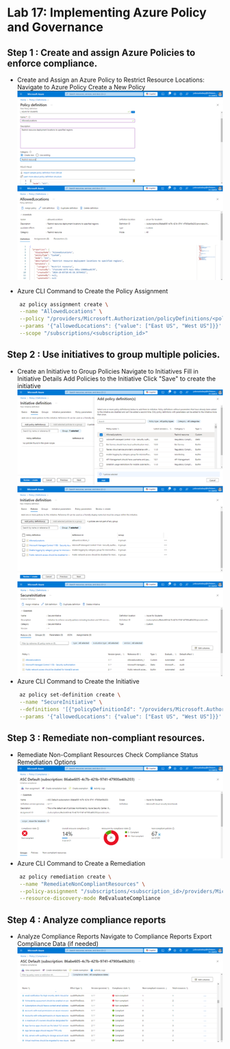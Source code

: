 # Lab 17: Implementing Azure Policy and Governance

## Step 1 : Create and assign Azure Policies to enforce compliance.
- Create and Assign an Azure Policy to Restrict Resource Locations:
    Navigate to Azure Policy
    Create a New Policy
    ![Azure Policy](azure-policy.png)
    ![Azure Policy created](azure-policy2.png)

- Azure CLI Command to Create the Policy Assignment
```bash
    az policy assignment create \
    --name "AllowedLocations" \
    --policy "/providers/Microsoft.Authorization/policyDefinitions/<policy_id>" \
    --params '{"allowedLocations": {"value": ["East US", "West US"]}}' \
    --scope "/subscriptions/<subscription_id>"
```

## Step 2 : Use initiatives to group multiple policies.
- Create an Initiative to Group Policies
    Navigate to Initiatives
    Fill in Initiative Details
    Add Policies to the Initiative
    Click "Save" to create the initiative
    ![policy initiative](add-policy-initiative.png)
    ![policy initiative2](add-policy-initiative2.png)
    ![policy initiative3](initiative-result.png)
- Azure CLI Command to Create the Initiative
```bash
    az policy set-definition create \
    --name "SecureInitiative" \
    --definitions '[{"policyDefinitionId": "/providers/Microsoft.Authorization/policyDefinitions/<policy1_id>"},{"policyDefinitionId": "/providers/Microsoft.Authorization/policyDefinitions/<policy2_id>"}]' \
    --params '{"allowedLocations": {"value": ["East US", "West US"]}}'
```

## Step 3 : Remediate non-compliant resources.
- Remediate Non-Compliant Resources
    Check Compliance Status
    Remediation Options
    ![compliance](compliance.png)
- Azure CLI Command to Create a Remediation
```bash
    az policy remediation create \
    --name "RemediateNonCompliantResources" \
    --policy-assignment "/subscriptions/<subscription_id>/providers/Microsoft.Authorization/policyAssignments/<policy_assignment_id>" \
    --resource-discovery-mode ReEvaluateCompliance
```

## Step 4 : Analyze compliance reports
- Analyze Compliance Reports
    Navigate to Compliance Reports
    Export Compliance Data (if needed)
    ![compliance & non-compliance](compliance2.png)
